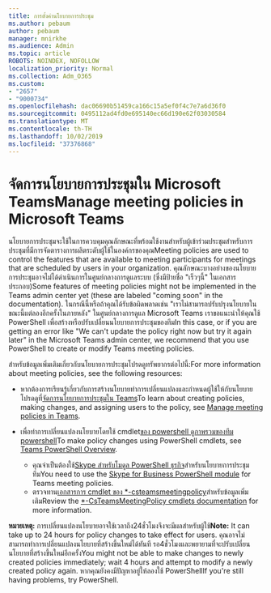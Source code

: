 ```yaml
---
title: การตั้งค่านโยบายการประชุม
ms.author: pebaum
author: pebaum
manager: mnirkhe
ms.audience: Admin
ms.topic: article
ROBOTS: NOINDEX, NOFOLLOW
localization_priority: Normal
ms.collection: Adm_O365
ms.custom:
- "2657"
- "9000734"
ms.openlocfilehash: dac06690b51459ca166c15a5ef0f4c7e7a6d36f0
ms.sourcegitcommit: 0495112ad4fd0e695140ec66d190e62f03030584
ms.translationtype: MT
ms.contentlocale: th-TH
ms.lasthandoff: 10/02/2019
ms.locfileid: "37376868"
---
```

# <a name="manage-meeting-policies-in-microsoft-teams"></a><span data-ttu-id="12c60-102">จัดการนโยบายการประชุมใน Microsoft Teams</span><span class="sxs-lookup"><span data-stu-id="12c60-102">Manage meeting policies in Microsoft Teams</span></span>

<span data-ttu-id="12c60-103">นโยบายการประชุมจะใช้ในการควบคุมคุณลักษณะที่พร้อมใช้งานสำหรับผู้เข้าร่วมประชุมสำหรับการประชุมที่มีการจัดตารางการผลิตระดับผู้ใช้ในองค์กรของคุณ</span><span class="sxs-lookup"><span data-stu-id="12c60-103">Meeting policies are used to control the features that are available to meeting participants for meetings that are scheduled by users in your organization.</span></span> <span data-ttu-id="12c60-104">คุณลักษณะบางอย่างของนโยบายการประชุมอาจไม่ได้ดำเนินการในศูนย์กลางการดูแลระบบ (ซึ่งมีป้ายชื่อ "เร็วๆนี้" ในเอกสารประกอบ)</span><span class="sxs-lookup"><span data-stu-id="12c60-104">Some features of meeting policies might not be implemented in the Teams admin center yet (these are labeled "coming soon" in the documentation).</span></span> <span data-ttu-id="12c60-105">ในกรณีนี้หรือถ้าคุณได้รับข้อผิดพลาดเช่น "เราไม่สามารถปรับปรุงนโยบายในขณะนี้แต่ลองอีกครั้งในภายหลัง" ในศูนย์กลางการดูแล Microsoft Teams เราขอแนะนำให้คุณใช้ PowerShell เพื่อสร้างหรือปรับเปลี่ยนนโยบายการประชุมของทีม</span><span class="sxs-lookup"><span data-stu-id="12c60-105">In this case, or if you are getting an error like "We can't update the policy right now but try it again later" in the Microsoft Teams admin center, we recommend that you use PowerShell to create or modify Teams meeting policies.</span></span> 

<span data-ttu-id="12c60-106">สำหรับข้อมูลเพิ่มเติมเกี่ยวกับนโยบายการประชุมโปรดดูทรัพยากรต่อไปนี้:</span><span class="sxs-lookup"><span data-stu-id="12c60-106">For more information about meeting policies, see the following resources:</span></span>

- <span data-ttu-id="12c60-107">หากต้องการเรียนรู้เกี่ยวกับการสร้างนโยบายทำการเปลี่ยนแปลงและกำหนดผู้ใช้ให้กับนโยบายโปรดดูที่[จัดการนโยบายการประชุมใน Teams](https://docs.microsoft.com/en-us/microsoftteams/meeting-policies-in-teams)</span><span class="sxs-lookup"><span data-stu-id="12c60-107">To learn about creating policies, making changes, and assigning users to the policy, see [Manage meeting policies in Teams](https://docs.microsoft.com/en-us/microsoftteams/meeting-policies-in-teams).</span></span>

- <span data-ttu-id="12c60-108">เพื่อทำการเปลี่ยนแปลงนโยบายโดยใช้ cmdlet[ของ powershell ดูภาพรวมของทีม powershell](https://docs.microsoft.com/microsoftteams/teams-powershell-overview)</span><span class="sxs-lookup"><span data-stu-id="12c60-108">To make policy changes using PowerShell cmdlets, see [Teams PowerShell Overview](https://docs.microsoft.com/microsoftteams/teams-powershell-overview).</span></span> 
    - <span data-ttu-id="12c60-109">คุณจำเป็นต้องใช้[Skype สำหรับโมดูล PowerShell ธุรกิจ](https://www.microsoft.com/download/details.aspx?id=39366)สำหรับนโยบายการประชุมทีม</span><span class="sxs-lookup"><span data-stu-id="12c60-109">You need to use the [Skype for Business PowerShell module](https://www.microsoft.com/download/details.aspx?id=39366) for Teams meeting policies.</span></span> 
    - <span data-ttu-id="12c60-110">ตรวจทาน[เอกสารการ cmdlet ของ \*-csteamsmeetingpolicy](https://docs.microsoft.com/search/?search=CsTeamsMeetingPolicy&view=skype-ps)สำหรับข้อมูลเพิ่มเติม</span><span class="sxs-lookup"><span data-stu-id="12c60-110">Review the [\*-CsTeamsMeetingPolicy cmdlets documentation](https://docs.microsoft.com/search/?search=CsTeamsMeetingPolicy&view=skype-ps) for more information.</span></span>

<span data-ttu-id="12c60-111">**หมายเหตุ:** การเปลี่ยนแปลงนโยบายอาจใช้เวลาถึง24ชั่วโมงจึงจะมีผลสำหรับผู้ใช้</span><span class="sxs-lookup"><span data-stu-id="12c60-111">**Note:** It can take up to 24 hours for policy changes to take effect for users.</span></span> <span data-ttu-id="12c60-112">คุณอาจไม่สามารถทำการเปลี่ยนแปลงนโยบายที่สร้างขึ้นใหม่ได้ทันที รอ4ชั่วโมงและพยายามที่จะปรับเปลี่ยนนโยบายที่สร้างขึ้นใหม่อีกครั้ง</span><span class="sxs-lookup"><span data-stu-id="12c60-112">You might not be able to make changes to newly created policies immediately; wait 4 hours and attempt to modify a newly created policy again.</span></span> <span data-ttu-id="12c60-113">หากคุณยังคงมีปัญหาอยู่ให้ลองใช้ PowerShell</span><span class="sxs-lookup"><span data-stu-id="12c60-113">If you're still having problems, try PowerShell.</span></span>  